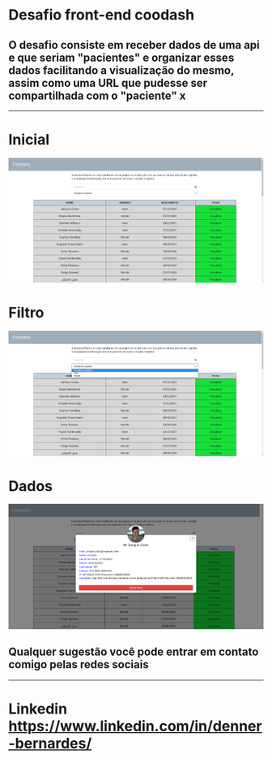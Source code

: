 # Desafio front-end coodash

## O desafio consiste em receber dados de uma api e que seriam "pacientes" e organizar esses dados facilitando a visualização do mesmo, assim como uma URL que pudesse ser compartilhada com o "paciente" x
---

# Inicial
![imagem do projeto](./coodash/public/imagens/foto01.png )

# Filtro
![imagem do projeto](./coodash/public/imagens/foto02.png )

# Dados
![imagem do projeto](./coodash/public/imagens/foto03.png )

## Qualquer sugestão você pode entrar em contato comigo pelas redes sociais
---

# Linkedin  https://www.linkedin.com/in/denner-bernardes/